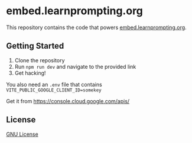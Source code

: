 # embed.learnprompting.org

This repository contains the code that powers [embed.learnprompting.org](http://embed.learnprompting.org).

## Getting Started

1. Clone the repository
2. Run `npm run dev` and navigate to the provided link
3. Get hacking!

You also need an `.env` file that contains `VITE_PUBLIC_GOOGLE_CLIENT_ID=somekey`

Get it from https://console.cloud.google.com/apis/

## License

[GNU License](LICENSE)
